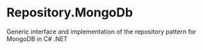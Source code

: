 # Repository.MongoDb
Generic interface and implementation of the repository pattern for MongoDB in C# .NET

